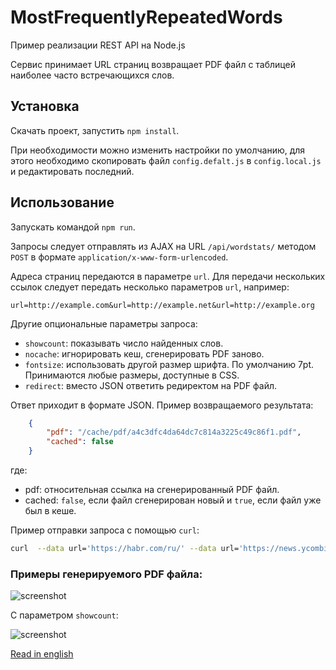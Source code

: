 MostFrequentlyRepeatedWords
===========================

Пример реализации REST API на Node.js

Сервис принимает URL страниц возвращает PDF файл с таблицей наиболее часто встречающихся слов.

Установка
---------

Скачать проект, запустить `npm install`.

При необходимости можно изменить настройки по умолчанию, для этого необходимо скопировать файл `config.defalt.js` в `config.local.js` и редактировать последний.

Использование
-------------

Запускать командой `npm run`.

Запросы следует отправлять из AJAX на URL `/api/wordstats/` методом `POST` в формате `application/x-www-form-urlencoded`.

Адреса страниц передаются в параметре `url`. Для передачи нескольких ссылок следует передать несколько параметров `url`, например:

    url=http://example.com&url=http://example.net&url=http://example.org

Другие опциональные параметры запроса:

* `showcount`: показывать число найденных слов.
* `nocache`: игнорировать кеш, сгенерировать PDF заново.
* `fontsize`: использовать другой размер шрифта. По умолчанию 7pt. Принимаются любые размеры, доступные в CSS.
* `redirect`: вместо JSON ответить редиректом на PDF файл.

Ответ приходит в формате JSON. Пример возвращаемого результата:

```json
    {
        "pdf": "/cache/pdf/a4c3dfc4da64dc7c814a3225c49c86f1.pdf",
        "cached": false
    }
```

где:

* pdf: относительная ссылка на сгенерированный PDF файл.
* cached: `false`, если файл сгенерирован новый и `true`, если файл уже был в кеше.

Пример отправки запроса с помощью `curl`:

```bash
curl  --data url='https://habr.com/ru/' --data url='https://news.ycombinator.com/item?id=20685944' 'http://localhost:8080/api/wordstats/'
```

### Примеры генерируемого PDF файла:

![screenshot](https://i.imgur.com/TW2YEqz.png)

С параметром `showcount`:

![screenshot](https://i.imgur.com/jIdtLCm.png)

[Read in english](https://github.com/rekcuFniarB/MostFrequentlyRepeatedWords#readme)
